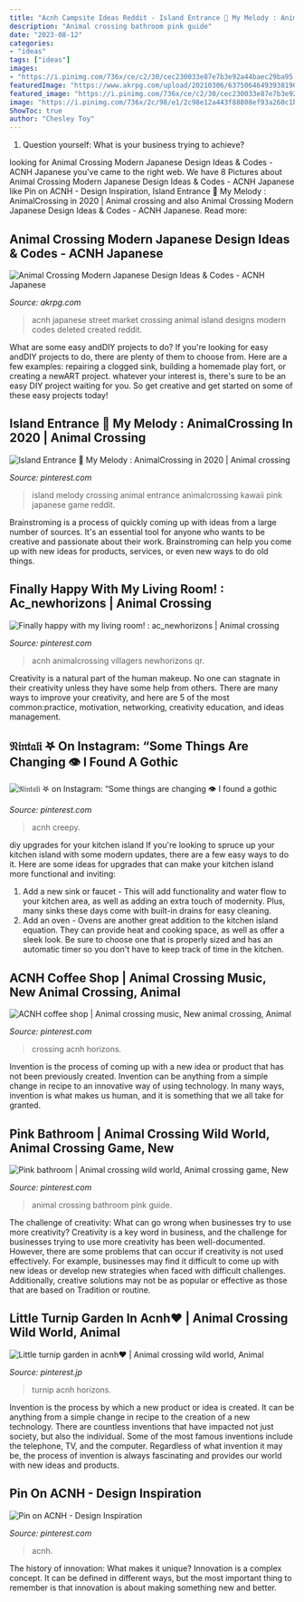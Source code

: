 ```yaml
---
title: "Acnh Campsite Ideas Reddit - Island Entrance 🐰 My Melody : Animalcrossing In 2020"
description: "Animal crossing bathroom pink guide"
date: "2023-08-12"
categories:
- "ideas"
tags: ["ideas"]
images:
- "https://i.pinimg.com/736x/ce/c2/30/cec230033e87e7b3e92a44baec29ba95.jpg"
featuredImage: "https://www.akrpg.com/upload/20210306/6375064649393819053345242.png"
featured_image: "https://i.pinimg.com/736x/ce/c2/30/cec230033e87e7b3e92a44baec29ba95.jpg"
image: "https://i.pinimg.com/736x/2c/98/e1/2c98e12a443f88808ef93a260c1b232a.jpg"
ShowToc: true
author: "Chesley Toy"
---
```



1. Question yourself: What is your business trying to achieve? 

	

		
looking for Animal Crossing Modern Japanese Design Ideas &amp; Codes - ACNH Japanese you've came to the right web. We have 8 Pictures about Animal Crossing Modern Japanese Design Ideas &amp; Codes - ACNH Japanese like Pin on ACNH - Design Inspiration, Island Entrance 🐰 My Melody : AnimalCrossing in 2020 | Animal crossing and also Animal Crossing Modern Japanese Design Ideas &amp; Codes - ACNH Japanese. Read more:
		
    
## Animal Crossing Modern Japanese Design Ideas &amp; Codes - ACNH Japanese

<img loading=lazy src="https://www.akrpg.com/upload/20210306/6375064649393819053345242.png" onerror="this.onerror=null;this.src='https://tse4.mm.bing.net/th?id=OIP.ATzUCv5GrnydXrdRNwtrJwHaEJ&amp;pid=15.1';" alt="Animal Crossing Modern Japanese Design Ideas &amp; Codes - ACNH Japanese">

_Source: akrpg.com_

>acnh japanese street market crossing animal island designs modern codes deleted created reddit. 

	

What are some easy andDIY projects to do?
If you're looking for easy andDIY projects to do, there are plenty of them to choose from. Here are a few examples: repairing a clogged sink, building a homemade play fort, or creating a newART project. whatever your interest is, there's sure to be an easy DIY project waiting for you. So get creative and get started on some of these easy projects today!

    
## Island Entrance 🐰 My Melody : AnimalCrossing In 2020 | Animal Crossing

<img loading=lazy src="https://i.pinimg.com/736x/75/a2/ea/75a2ea1e7679e0b24744add4b433a21c.jpg" onerror="this.onerror=null;this.src='https://tse3.mm.bing.net/th?id=OIP.us8Aur4qVKT3_-p9U-pD_QHaEK&amp;pid=15.1';" alt="Island Entrance 🐰 My Melody : AnimalCrossing in 2020 | Animal crossing">

_Source: pinterest.com_

>island melody crossing animal entrance animalcrossing kawaii pink japanese game reddit. 

	

Brainstroming is a process of quickly coming up with ideas from a large number of sources. It's an essential tool for anyone who wants to be creative and passionate about their work. Brainstroming can help you come up with new ideas for products, services, or even new ways to do old things.

    
## Finally Happy With My Living Room! : Ac_newhorizons | Animal Crossing

<img loading=lazy src="https://i.pinimg.com/736x/0e/db/ae/0edbae751225c6b004aa8a7438500427.jpg" onerror="this.onerror=null;this.src='https://tse3.mm.bing.net/th?id=OIP.VYmsWrEc9frolAFSFIj9tQHaHa&amp;pid=15.1';" alt="Finally happy with my living room! : ac_newhorizons | Animal crossing">

_Source: pinterest.com_

>acnh animalcrossing villagers newhorizons qr. 

	

Creativity is a natural part of the human makeup. No one can stagnate in their creativity unless they have some help from others. There are many ways to improve your creativity, and here are 5 of the most common:practice, motivation, networking, creativity education, and ideas management.

    
## 𝔑𝔦𝔫𝔱𝔞𝔩𝔦 𖤐 On Instagram: “Some Things Are Changing 👁 I Found A Gothic

<img loading=lazy src="https://i.pinimg.com/736x/ce/c2/30/cec230033e87e7b3e92a44baec29ba95.jpg" onerror="this.onerror=null;this.src='https://tse4.mm.bing.net/th?id=OIP.qJJ5kPRD5NLPKCObJt-4GwHaE0&amp;pid=15.1';" alt="𝔑𝔦𝔫𝔱𝔞𝔩𝔦 𖤐 on Instagram: “Some things are changing 👁 I found a gothic">

_Source: pinterest.com_

>acnh creepy. 

	

diy upgrades for your kitchen island
If you're looking to spruce up your kitchen island with some modern updates, there are a few easy ways to do it. Here are some ideas for upgrades that can make your kitchen island more functional and inviting: 
1. Add a new sink or faucet - This will add functionality and water flow to your kitchen area, as well as adding an extra touch of modernity. Plus, many sinks these days come with built-in drains for easy cleaning. 
2. Add an oven - Ovens are another great addition to the kitchen island equation. They can provide heat and cooking space, as well as offer a sleek look. Be sure to choose one that is properly sized and has an automatic timer so you don't have to keep track of time in the kitchen. 

    
## ACNH Coffee Shop | Animal Crossing Music, New Animal Crossing, Animal

<img loading=lazy src="https://i.pinimg.com/736x/9e/3f/09/9e3f09aab3581a7cba1e026b04379a34.jpg" onerror="this.onerror=null;this.src='https://tse4.mm.bing.net/th?id=OIP.odtex1HGR9n45PBexr-HdwHaEK&amp;pid=15.1';" alt="ACNH coffee shop | Animal crossing music, New animal crossing, Animal">

_Source: pinterest.com_

>crossing acnh horizons. 

	

Invention is the process of coming up with a new idea or product that has not been previously created. Invention can be anything from a simple change in recipe to an innovative way of using technology. In many ways, invention is what makes us human, and it is something that we all take for granted.

    
## Pink Bathroom | Animal Crossing Wild World, Animal Crossing Game, New

<img loading=lazy src="https://i.pinimg.com/736x/54/95/a3/5495a3980f26e96109e9594b762b27f4.jpg" onerror="this.onerror=null;this.src='https://tse2.mm.bing.net/th?id=OIP.oX5_qT5EuweO4LV9z0RrwwHaF-&amp;pid=15.1';" alt="Pink bathroom | Animal crossing wild world, Animal crossing game, New">

_Source: pinterest.com_

>animal crossing bathroom pink guide. 

	

The challenge of creativity: What can go wrong when businesses try to use more creativity?
Creativity is a key word in business, and the challenge for businesses trying to use more creativity has been well-documented. However, there are some problems that can occur if creativity is not used effectively. For example, businesses may find it difficult to come up with new ideas or develop new strategies when faced with difficult challenges. Additionally, creative solutions may not be as popular or effective as those that are based on Tradition or routine.

    
## Little Turnip Garden In Acnh♥️ | Animal Crossing Wild World, Animal

<img loading=lazy src="https://i.pinimg.com/736x/2c/98/e1/2c98e12a443f88808ef93a260c1b232a.jpg" onerror="this.onerror=null;this.src='https://tse2.mm.bing.net/th?id=OIP.eFlSCeO83hv8kpkZFWvkpgHaEK&amp;pid=15.1';" alt="Little turnip garden in acnh♥️ | Animal crossing wild world, Animal">

_Source: pinterest.jp_

>turnip acnh horizons. 

	

Invention is the process by which a new product or idea is created. It can be anything from a simple change in recipe to the creation of a new technology. There are countless inventions that have impacted not just society, but also the individual. Some of the most famous inventions include the telephone, TV, and the computer. Regardless of what invention it may be, the process of invention is always fascinating and provides our world with new ideas and products.

    
## Pin On ACNH - Design Inspiration

<img loading=lazy src="https://i.pinimg.com/736x/94/b8/66/94b866c70ac290d49d4cd16484a2e1f4.jpg" onerror="this.onerror=null;this.src='https://tse4.mm.bing.net/th?id=OIP.vXolNQ2gXdPbmVVHo5aVOwHaEK&amp;pid=15.1';" alt="Pin on ACNH - Design Inspiration">

_Source: pinterest.com_

>acnh. 

	

The history of innovation: What makes it unique?
Innovation is a complex concept. It can be defined in different ways, but the most important thing to remember is that innovation is about making something new and better.

